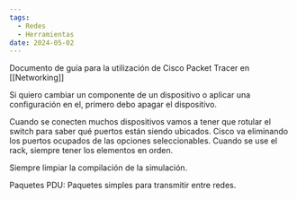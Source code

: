 ```yaml
---
tags:
  - Redes
  - Herramientas
date: 2024-05-02
---
```


Documento de guía para la utilización de Cisco Packet Tracer en [[Networking]]

Si quiero cambiar un componente de un dispositivo o aplicar una configuración en el, primero debo apagar el dispositivo.

Cuando se conecten muchos dispositivos vamos a tener que rotular el switch para saber qué puertos están siendo ubicados. Cisco va eliminando los puertos ocupados de las opciones seleccionables. Cuando se use el rack, siempre tener los elementos en orden.

Siempre limpiar la compilación de la simulación.

Paquetes PDU: Paquetes simples para transmitir entre redes.
